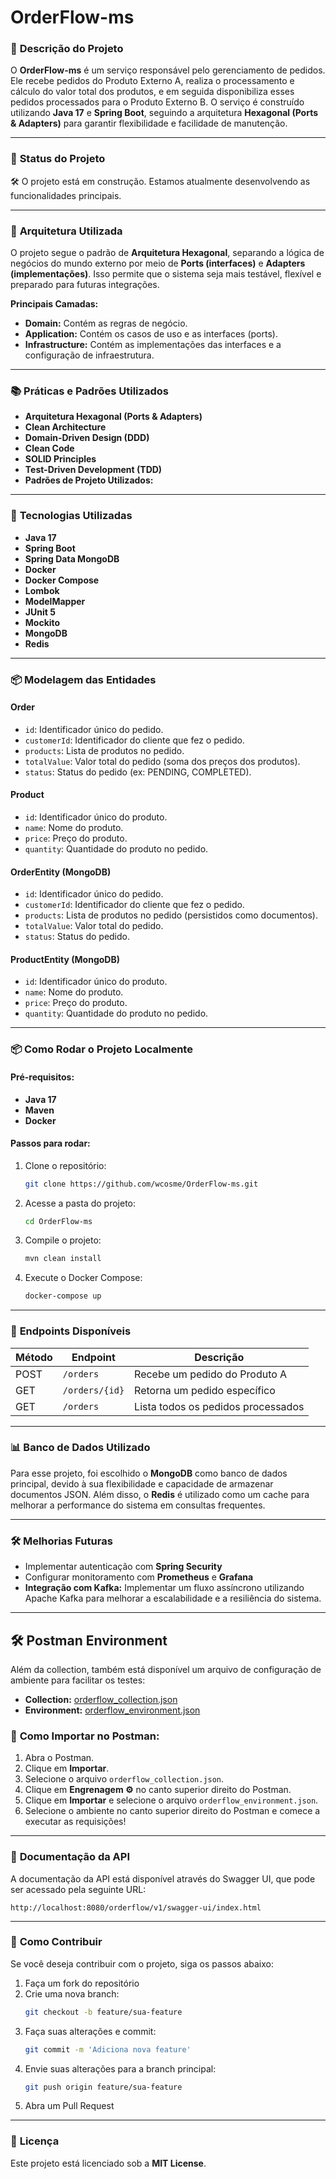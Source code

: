 # OrderFlow-ms

### 📝 **Descrição do Projeto**
O **OrderFlow-ms** é um serviço responsável pelo gerenciamento de pedidos. Ele recebe pedidos do Produto Externo A, realiza o processamento e cálculo do valor total dos produtos, e em seguida disponibiliza esses pedidos processados para o Produto Externo B. O serviço é construído utilizando **Java 17** e **Spring Boot**, seguindo a arquitetura **Hexagonal (Ports & Adapters)** para garantir flexibilidade e facilidade de manutenção.

---

### 🚧 **Status do Projeto**
🛠️ O projeto está em construção. Estamos atualmente desenvolvendo as funcionalidades principais.

---

### 🧱 **Arquitetura Utilizada**
O projeto segue o padrão de **Arquitetura Hexagonal**, separando a lógica de negócios do mundo externo por meio de **Ports (interfaces)** e **Adapters (implementações)**. Isso permite que o sistema seja mais testável, flexível e preparado para futuras integrações.

**Principais Camadas:**
- **Domain:** Contém as regras de negócio.
- **Application:** Contém os casos de uso e as interfaces (ports).
- **Infrastructure:** Contém as implementações das interfaces e a configuração de infraestrutura.

---

### 📚 **Práticas e Padrões Utilizados**
- **Arquitetura Hexagonal (Ports & Adapters)**
- **Clean Architecture**
- **Domain-Driven Design (DDD)**
- **Clean Code**
- **SOLID Principles**
- **Test-Driven Development (TDD)**
- **Padrões de Projeto Utilizados:**

---

### 🚀 **Tecnologias Utilizadas**
- **Java 17**
- **Spring Boot**
- **Spring Data MongoDB**
- **Docker**
- **Docker Compose**
- **Lombok**
- **ModelMapper**
- **JUnit 5**
- **Mockito**
- **MongoDB**
- **Redis**

---

### 📦 **Modelagem das Entidades**

#### **Order**
- `id`: Identificador único do pedido.
- `customerId`: Identificador do cliente que fez o pedido.
- `products`: Lista de produtos no pedido.
- `totalValue`: Valor total do pedido (soma dos preços dos produtos).
- `status`: Status do pedido (ex: PENDING, COMPLETED).

#### **Product**
- `id`: Identificador único do produto.
- `name`: Nome do produto.
- `price`: Preço do produto.
- `quantity`: Quantidade do produto no pedido.

#### **OrderEntity (MongoDB)**
- `id`: Identificador único do pedido.
- `customerId`: Identificador do cliente que fez o pedido.
- `products`: Lista de produtos no pedido (persistidos como documentos).
- `totalValue`: Valor total do pedido.
- `status`: Status do pedido.

#### **ProductEntity (MongoDB)**
- `id`: Identificador único do produto.
- `name`: Nome do produto.
- `price`: Preço do produto.
- `quantity`: Quantidade do produto no pedido.

---

### 📦 **Como Rodar o Projeto Localmente**

#### **Pré-requisitos:**
- **Java 17**
- **Maven**
- **Docker**

#### **Passos para rodar:**
1. Clone o repositório:
   ```bash
   git clone https://github.com/wcosme/OrderFlow-ms.git
   ```
2. Acesse a pasta do projeto:
   ```bash
   cd OrderFlow-ms
   ```
3. Compile o projeto:
   ```bash
   mvn clean install
   ```
4. Execute o Docker Compose:
   ```bash
   docker-compose up
   ```

---

### 🔗 **Endpoints Disponíveis**
| Método | Endpoint       | Descrição                      |
|--------|----------------|---------------------------------|
| POST   | `/orders`      | Recebe um pedido do Produto A  |
| GET    | `/orders/{id}` | Retorna um pedido específico    |
| GET    | `/orders`      | Lista todos os pedidos processados |

---

### 📊 **Banco de Dados Utilizado**
Para esse projeto, foi escolhido o **MongoDB** como banco de dados principal, devido à sua flexibilidade e capacidade de armazenar documentos JSON. Além disso, o **Redis** é utilizado como um cache para melhorar a performance do sistema em consultas frequentes.

---

### 🛠️ **Melhorias Futuras**
- Implementar autenticação com **Spring Security**
- Configurar monitoramento com **Prometheus** e **Grafana**
- **Integração com Kafka:** Implementar um fluxo assíncrono utilizando Apache Kafka para melhorar a escalabilidade e a resiliência do sistema.

---

## 🛠️ **Postman Environment**

Além da collection, também está disponível um arquivo de configuração de ambiente para facilitar os testes:

- **Collection:** [orderflow_collection.json](postman/orderflow_collection.json)
- **Environment:** [orderflow_environment.json](postman/orderflow_environment.json)

### 🚀 **Como Importar no Postman:**
1. Abra o Postman.
2. Clique em **Importar**.
3. Selecione o arquivo `orderflow_collection.json`.
4. Clique em **Engrenagem ⚙️** no canto superior direito do Postman.
5. Clique em **Importar** e selecione o arquivo `orderflow_environment.json`.
6. Selecione o ambiente no canto superior direito do Postman e comece a executar as requisições!

---

### 📄 **Documentação da API**
A documentação da API está disponível através do Swagger UI, que pode ser acessado pela seguinte URL:
```
http://localhost:8080/orderflow/v1/swagger-ui/index.html
```

---

### 🤝 **Como Contribuir**
Se você deseja contribuir com o projeto, siga os passos abaixo:
1. Faça um fork do repositório
2. Crie uma nova branch:
   ```bash
   git checkout -b feature/sua-feature
   ```
3. Faça suas alterações e commit:
   ```bash
   git commit -m 'Adiciona nova feature'
   ```
4. Envie suas alterações para a branch principal:
   ```bash
   git push origin feature/sua-feature
   ```
5. Abra um Pull Request

---

### 📄 **Licença**
Este projeto está licenciado sob a **MIT License**.